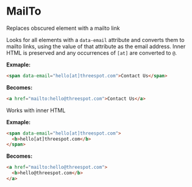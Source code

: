 # MailTo

Replaces obscured element with a mailto link

Looks for all elements with a `data-email` attribute and converts them to mailto links, using the value of that attribute as the email address. Inner HTML is preserved and any occurrences of  `[at]` are converted to `@`.

**Exmaple:**
```html
<span data-email="hello[at]threespot.com">Contact Us</span>
```
**Becomes:**
```html
<a href="mailto:hello@threespot.com">Contact Us</a>
```

Works with inner HTML

**Exmaple:**
```html
<span data-email="hello[at]threespot.com">
  <b>hello[at]threespot.com</b>
</span>
```
**Becomes:**
```html
<a href="mailto:hello@threespot.com">
  <b>hello@threespot.com</b>
</a>
```
